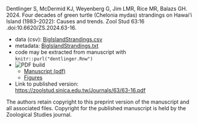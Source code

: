 Dentlinger S, McDermid KJ, Weyenberg G, Jim LMR, Rice MR, Balazs GH. 2024. Four decades of green turtle (Chelonia mydas) strandings on Hawai‘i Island (1983–2022): Causes and trends. Zool Stud 63:16 .doi:10.6620/ZS.2024.63-16.

- data (csv): [BigIslandStrandings.csv](BigIslandStrandings.csv)
- metadata: [BigIslandStrandings.txt](BigIslandStrandings.txt)
- code may be extracted from manuscript with `knitr::purl("dentlinger.Rnw")`
- ![PDF build](https://github.com/grady/dentlinger-turtle/actions/workflows/build-submission-files.yml/badge.svg?event=push)
  - [Manuscript (pdf)](https://grady.github.io/dentlinger-turtle/dentlinger.pdf)
  - [Figures](https://grady.github.io/dentlinger-turtle/figure/)
- Link to published version: https://zoolstud.sinica.edu.tw/Journals/63/63-16.pdf

The authors retain copyright to this preprint version of the manuscript and all associated files. Copyright for the published manuscript is held by the Zoological Studies journal.
